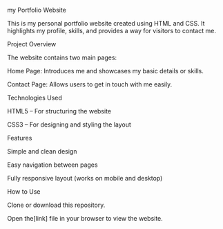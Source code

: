  my Portfolio Website

This is my personal portfolio website created using HTML and CSS.
It highlights my profile, skills, and provides a way for visitors to contact me.

 Project Overview

The website contains two main pages:

Home Page: Introduces me and showcases my basic details or skills.

Contact Page: Allows users to get in touch with me easily.

 Technologies Used

HTML5 – For structuring the website

CSS3 – For designing and styling the layout

 Features

Simple and clean design

Easy navigation between pages

Fully responsive layout (works on mobile and desktop)

 How to Use

Clone or download this repository.

Open the[link] file in your browser to view the website.
